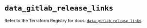 # `data_gitlab_release_links`

Refer to the Terraform Registry for docs: [`data_gitlab_release_links`](https://registry.terraform.io/providers/gitlabhq/gitlab/16.7.0/docs/data-sources/release_links).
